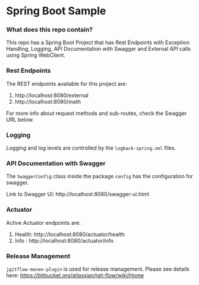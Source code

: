 # Spring Boot Sample #

### What does this repo contain? ###

This repo has a Spring Boot Project that has Rest Endpoints with Exception Handling, Logging, API Documentation with Swagger and External API calls using Spring WebClient.

### Rest Endpoints ###
The REST endpoints available for this project are:

1. http://localhost:8080/external
2. http://localhost:8080/math

For more info about request methods and sub-routes, check the Swagger URL below.

### Logging ###
Logging and log levels are controlled by the `logback-spring.xml` files.

### API Documentation with Swagger ###
The `SwaggerConfig` class inside the package `config` has the configuration for swagger.

Link to Swagger UI: http://localhost:8080/swagger-ui.html

### Actuator ###

Active Actuator endpoints are:
1. Health: http://localhost:8080/actuator/health
2. Info : http://localhost:8080/actuator/info

### Release Management ###
`jgitflow-maven-plugin` is used for release management. Please see details here:
https://bitbucket.org/atlassian/jgit-flow/wiki/Home
